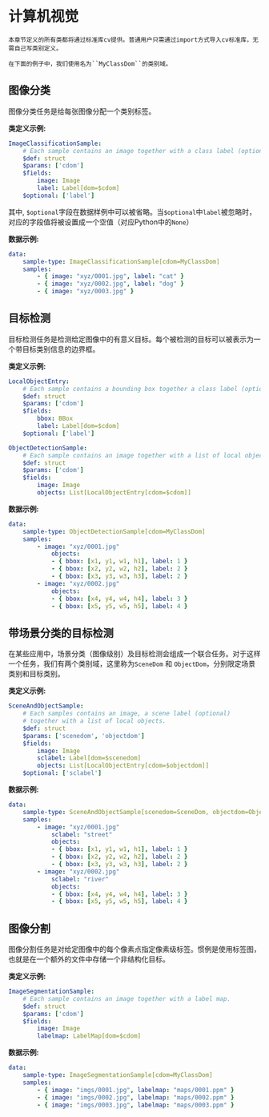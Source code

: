 # 计算机视觉 

```{note}
本章节定义的所有类都将通过标准库cv提供。普通用户只需通过import方式导入cv标准库，无需自己写类别定义。

在下面的例子中，我们使用名为``MyClassDom``的类别域。
```

## 图像分类

图像分类任务是给每张图像分配一个类别标签。

**类定义示例:**

```yaml
ImageClassificationSample:
    # Each sample contains an image together with a class label (optional).
    $def: struct
    $params: ['cdom'] 
    $fields:
        image: Image
        label: Label[dom=$cdom]
    $optional: ['label']
```

其中, ``$optional``字段在数据样例中可以被省略。当``$optional``中``label``被忽略时，对应的字段值将被设置成一个空值（对应Python中的``None``）

**数据示例:**

```yaml
data:
    sample-type: ImageClassificationSample[cdom=MyClassDom]
    samples:
        - { image: "xyz/0001.jpg", label: "cat" }
        - { image: "xyz/0002.jpg", label: "dog" }
        - { image: "xyz/0003.jpg" }
```

## 目标检测


目标检测任务是检测给定图像中的有意义目标。每个被检测的目标可以被表示为一个带目标类别信息的边界框。

**类定义示例:**

```yaml
LocalObjectEntry:
    # Each sample contains a bounding box together a class label (optional).
    $def: struct
    $params: ['cdom']
    $fields:
        bbox: BBox
        label: Label[dom=$cdom]
    $optional: ['label']

ObjectDetectionSample:
    # Each sample contains an image together with a list of local objects.
    $def: struct
    $params: ['cdom']
    $fields:
        image: Image
        objects: List[LocalObjectEntry[cdom=$cdom]]
```

**数据示例:**

```yaml
data:
    sample-type: ObjectDetectionSample[cdom=MyClassDom]
    samples:
        - image: "xyz/0001.jpg"
            objects: 
            - { bbox: [x1, y1, w1, h1], label: 1 }
            - { bbox: [x2, y2, w2, h2], label: 2 }
            - { bbox: [x3, y3, w3, h3], label: 2 }
        - image: "xyz/0002.jpg"
            objects: 
            - { bbox: [x4, y4, w4, h4], label: 3 }
            - { bbox: [x5, y5, w5, h5], label: 4 }
```


## 带场景分类的目标检测

在某些应用中，场景分类（图像级别）及目标检测会组成一个联合任务。对于这样一个任务，我们有两个类别域，这里称为``SceneDom`` 和 ``ObjectDom``，分别限定场景类别和目标类别。

**类定义示例:**

```yaml
SceneAndObjectSample:
    # Each samples contains an image, a scene label (optional)
    # together with a list of local objects.
    $def: struct
    $params: ['scenedom', 'objectdom']
    $fields:
        image: Image 
        sclabel: Label[dom=$scenedom]
        objects: List[LocalObjectEntry[cdom=$objectdom]]
    $optional: ['sclabel']
```

**数据示例:**

```yaml
data:
    sample-type: SceneAndObjectSample[scenedom=SceneDom, objectdom=ObjectDom]
    samples:
        - image: "xyz/0001.jpg"
            sclabel: "street"
            objects: 
            - { bbox: [x1, y1, w1, h1], label: 1 }
            - { bbox: [x2, y2, w2, h2], label: 2 }
            - { bbox: [x3, y3, w3, h3], label: 2 }
        - image: "xyz/0002.jpg"
            sclabel: "river"
            objects: 
            - { bbox: [x4, y4, w4, h4], label: 3 }
            - { bbox: [x5, y5, w5, h5], label: 4 }
```

## 图像分割

图像分割任务是对给定图像中的每个像素点指定像素级标签。惯例是使用标签图，也就是在一个额外的文件中存储一个非结构化目标。

**类定义示例:**

```yaml
ImageSegmentationSample:
    # Each sample contains an image together with a label map.
    $def: struct
    $params: ['cdom']
    $fields:
        image: Image
        labelmap: LabelMap[dom=$cdom]
```

**数据示例:**

```yaml
data:
    sample-type: ImageSegmentationSample[cdom=MyClassDom]
    samples:
        - { image: "imgs/0001.jpg", labelmap: "maps/0001.ppm" }
        - { image: "imgs/0002.jpg", labelmap: "maps/0002.ppm" }
        - { image: "imgs/0003.jpg", labelmap: "maps/0003.ppm" }
```
